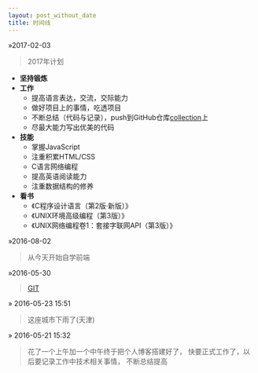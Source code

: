 ```yaml
---
layout: post_without_date
title: 时间线
---
```


&raquo;2017-02-03

>2017年计划
+ **坚持锻炼**
+ **工作**
  + 提高语言表达，交流，交际能力
  + 做好项目上的事情，吃透项目
  + 不断总结（代码与记录），push到GitHub仓库[collection](https://github.com/ygxqqx/collection)上
  + 尽最大能力写出优美的代码
+ **技能**
  + 掌握JavaScript
  + 注重积累HTML/CSS
  + C语言网络编程
  + 提高英语阅读能力
  + 注重数据结构的修养
+ **看书**
  + 《C程序设计语言（第2版·新版）》
  + 《UNIX环境高级编程（第3版）》
  + 《UNIX网络编程卷1：套接字联网API（第3版）》


&raquo;2016-08-02

>从今天开始自学前端

&raquo;2016-05-30

>[GIT](http://gitref.justjavac.com/)

&raquo; 2016-05-23 15:51

>这座城市下雨了(天津)

&raquo; 2016-05-21 15:32

>花了一个上午加一个中午终于把个人博客搭建好了，
>快要正式工作了，以后要记录工作中技术相关事情，
>不断总结提高








